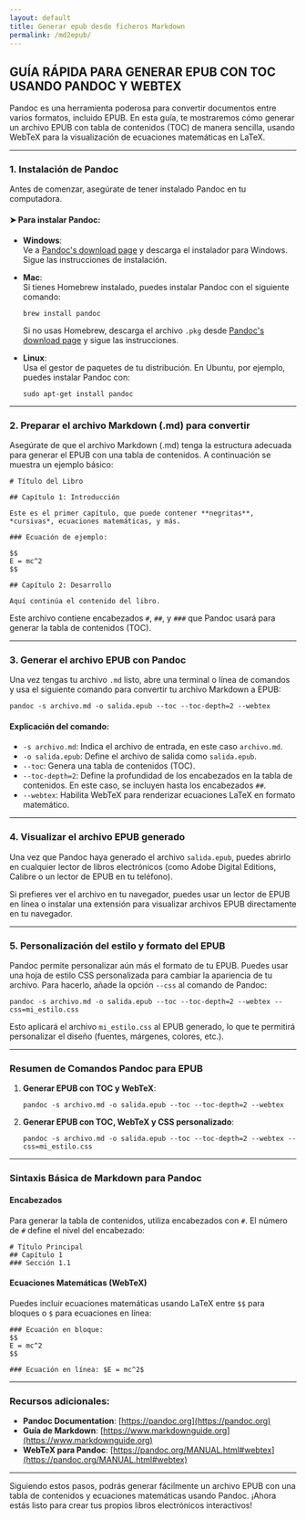 ```yaml
---
layout: default
title: Generar epub desde ficheros Markdown
permalink: /md2epub/
---
```


## GUÍA RÁPIDA PARA GENERAR EPUB CON TOC USANDO PANDOC Y WEBTEX 

Pandoc es una herramienta poderosa para convertir documentos entre varios formatos, incluido EPUB. En esta guía, te mostraremos cómo generar un archivo EPUB con tabla de contenidos (TOC) de manera sencilla, usando WebTeX para la visualización de ecuaciones matemáticas en LaTeX.

---

### 1. Instalación de Pandoc

Antes de comenzar, asegúrate de tener instalado Pandoc en tu computadora. 

#### ➤ **Para instalar Pandoc:**

- **Windows**:  
  Ve a [Pandoc's download page](https://pandoc.org/installing.html) y descarga el instalador para Windows. Sigue las instrucciones de instalación.

- **Mac**:  
  Si tienes Homebrew instalado, puedes instalar Pandoc con el siguiente comando:
  ```
  brew install pandoc
  ```
  Si no usas Homebrew, descarga el archivo `.pkg` desde [Pandoc's download page](https://pandoc.org/installing.html) y sigue las instrucciones.

- **Linux**:  
  Usa el gestor de paquetes de tu distribución. En Ubuntu, por ejemplo, puedes instalar Pandoc con:
  ```
  sudo apt-get install pandoc
  ```

---

### 2. Preparar el archivo Markdown (.md) para convertir

Asegúrate de que el archivo Markdown (.md) tenga la estructura adecuada para generar el EPUB con una tabla de contenidos. A continuación se muestra un ejemplo básico:

```
# Título del Libro

## Capítulo 1: Introducción

Este es el primer capítulo, que puede contener **negritas**, *cursivas*, ecuaciones matemáticas, y más.

### Ecuación de ejemplo:

$$
E = mc^2
$$

## Capítulo 2: Desarrollo

Aquí continúa el contenido del libro.

```

Este archivo contiene encabezados `#`, `##`, y `###` que Pandoc usará para generar la tabla de contenidos (TOC).

---

### 3. Generar el archivo EPUB con Pandoc

Una vez tengas tu archivo `.md` listo, abre una terminal o línea de comandos y usa el siguiente comando para convertir tu archivo Markdown a EPUB:

```
pandoc -s archivo.md -o salida.epub --toc --toc-depth=2 --webtex
```

#### Explicación del comando:
- `-s archivo.md`: Indica el archivo de entrada, en este caso `archivo.md`.
- `-o salida.epub`: Define el archivo de salida como `salida.epub`.
- `--toc`: Genera una tabla de contenidos (TOC).
- `--toc-depth=2`: Define la profundidad de los encabezados en la tabla de contenidos. En este caso, se incluyen hasta los encabezados `##`.
- `--webtex`: Habilita WebTeX para renderizar ecuaciones LaTeX en formato matemático.

---

### 4. Visualizar el archivo EPUB generado

Una vez que Pandoc haya generado el archivo `salida.epub`, puedes abrirlo en cualquier lector de libros electrónicos (como Adobe Digital Editions, Calibre o un lector de EPUB en tu teléfono).

Si prefieres ver el archivo en tu navegador, puedes usar un lector de EPUB en línea o instalar una extensión para visualizar archivos EPUB directamente en tu navegador.

---

### 5. Personalización del estilo y formato del EPUB

Pandoc permite personalizar aún más el formato de tu EPUB. Puedes usar una hoja de estilo CSS personalizada para cambiar la apariencia de tu archivo. Para hacerlo, añade la opción `--css` al comando de Pandoc:

```
pandoc -s archivo.md -o salida.epub --toc --toc-depth=2 --webtex --css=mi_estilo.css
```

Esto aplicará el archivo `mi_estilo.css` al EPUB generado, lo que te permitirá personalizar el diseño (fuentes, márgenes, colores, etc.).

---

### Resumen de Comandos Pandoc para EPUB

1. **Generar EPUB con TOC y WebTeX**:
   ```
   pandoc -s archivo.md -o salida.epub --toc --toc-depth=2 --webtex
   ```

2. **Generar EPUB con TOC, WebTeX y CSS personalizado**:
   ```
   pandoc -s archivo.md -o salida.epub --toc --toc-depth=2 --webtex --css=mi_estilo.css
   ```

---

### Sintaxis Básica de Markdown para Pandoc

#### Encabezados

Para generar la tabla de contenidos, utiliza encabezados con `#`. El número de `#` define el nivel del encabezado:

```
# Título Principal
## Capítulo 1
### Sección 1.1
```

#### Ecuaciones Matemáticas (WebTeX)

Puedes incluir ecuaciones matemáticas usando LaTeX entre `$$` para bloques o `$` para ecuaciones en línea:

```
### Ecuación en bloque:
$$
E = mc^2
$$

### Ecuación en línea: $E = mc^2$
```

---

### Recursos adicionales:

- **Pandoc Documentation**: [https://pandoc.org](https://pandoc.org)
- **Guía de Markdown**: [https://www.markdownguide.org](https://www.markdownguide.org)
- **WebTeX para Pandoc**: [https://pandoc.org/MANUAL.html#webtex](https://pandoc.org/MANUAL.html#webtex)

---

Siguiendo estos pasos, podrás generar fácilmente un archivo EPUB con una tabla de contenidos y ecuaciones matemáticas usando Pandoc. ¡Ahora estás listo para crear tus propios libros electrónicos interactivos!

